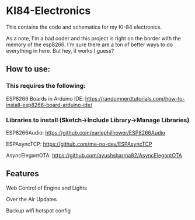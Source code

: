 # KI84-Electronics
This contains the code and schematics for my KI-84 electronics.

As a note, I'm a bad coder and this project is right on the border with the memory of the esp8266.  I'm sure there are a ton of better ways to do everything in here.  But hey, it works I guess?

## How to use:

### This requires the following:

ESP8266 Boards in Arduino IDE: https://randomnerdtutorials.com/how-to-install-esp8266-board-arduino-ide/


### Libraries to install (Sketch->Include Library->Manage Libraries)

ESP8266Audio: https://github.com/earlephilhower/ESP8266Audio

ESPAsyncTCP: https://github.com/me-no-dev/ESPAsyncTCP

AsyncElegantOTA: https://github.com/ayushsharma82/AsyncElegantOTA



## Features

Web Control of Engine and Lights

Over the Air Updates

Backup wifi hotspot config

